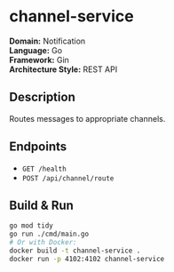 # channel-service

**Domain:** Notification  
**Language:** Go  
**Framework:** Gin  
**Architecture Style:** REST API  

## Description
Routes messages to appropriate channels.

## Endpoints

- `GET /health`
- `POST /api/channel/route`

## Build & Run

```bash
go mod tidy
go run ./cmd/main.go
# Or with Docker:
docker build -t channel-service .
docker run -p 4102:4102 channel-service
